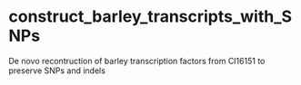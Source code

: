 # construct_barley_transcripts_with_SNPs
 De novo recontruction of barley transcription factors from CI16151 to preserve SNPs and indels
